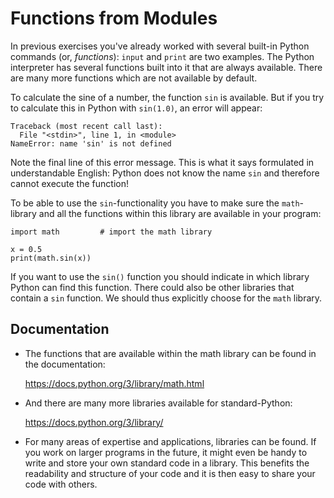 # Functions from Modules

In previous exercises you've already worked with several built-in Python commands (or, *functions*): `input` and `print` are two examples. The Python interpreter has several functions built into it that are always available. There are many more functions which are not available by default.

To calculate the sine of a number, the function `sin` is available. But if you try to calculate this in Python with `sin(1.0)`, an error will appear:

    Traceback (most recent call last):
      File "<stdin>", line 1, in <module>
    NameError: name 'sin' is not defined

Note the final line of this error message. This is what it says formulated in understandable English: Python does not know the name `sin` and therefore cannot execute the function!

To be able to use the `sin`-functionality you have to make sure the `math`-library and all the functions within this library are available in your program:

    import math         # import the math library

    x = 0.5
    print(math.sin(x))

If you want to use the `sin()` function you should indicate in which library Python can find this function. There could also be other libraries that contain a `sin` function. We should thus explicitly choose for the `math` library.

## Documentation

- The functions that are available within the math library can be found in the documentation:

  <https://docs.python.org/3/library/math.html>

- And there are many more libraries available for standard-Python:

  <https://docs.python.org/3/library/>

- For many areas of expertise and applications, libraries can be found. If you work on larger programs in the future, it might even be handy to write and store your own standard code in a library. This benefits the readability and structure of your code and it is then easy to share your code with others.
